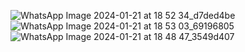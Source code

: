 ![WhatsApp Image 2024-01-21 at 18 52 34_d7ded4be](https://github.com/BintiSholikhah/PROJECT-APP-ANDORID-BAKERY/assets/101707862/cdbaccd5-3fdb-487c-9ce6-afe995231a49)
![WhatsApp Image 2024-01-21 at 18 53 03_69196805](https://github.com/BintiSholikhah/PROJECT-APP-ANDORID-BAKERY/assets/101707862/a2b0795a-2a28-44a9-be38-f992a645ba0f)
![WhatsApp Image 2024-01-21 at 18 48 47_3549d407](https://github.com/BintiSholikhah/PROJECT-APP-ANDORID-BAKERY/assets/101707862/d1062f02-039b-4dfd-bcfb-16fadf84b2d2)


